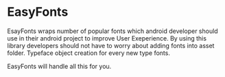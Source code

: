 # EasyFonts
EsayFonts wraps number of popular fonts which android developer should use in their android project to improve User Exeperience. By using this library developers should not have to worry about adding fonts into asset folder. Typeface object creation for every new type fonts.

EasyFonts will handle all this for you.
